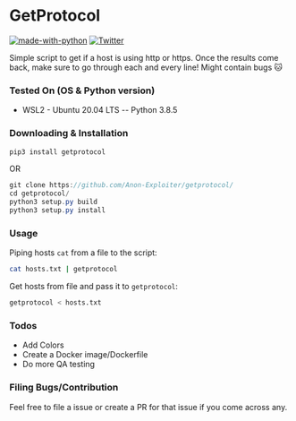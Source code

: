 # GetProtocol

[![made-with-python](https://img.shields.io/badge/Made%20with-Python-1f425f.svg)](https://www.python.org/)
[![Twitter](https://img.shields.io/twitter/url/https/twitter.com/cloudposse.svg?style=social&label=%40syed_umar)](https://twitter.com/syed__umar)

[contributors-shield]: https://img.shields.io/github/contributors/Anon-Exploiter/getprotocol.svg?style=flat-square
[contributors-url]: https://github.com/Anon-Exploiter/getprotocol/graphs/contributors
[issues-shield]: https://img.shields.io/github/issues/Anon-Exploiter/getprotocol.svg?style=flat-square
[issues-url]: https://github.com/Anon-Exploiter/getprotocol/issues

Simple script to get if a host is using http or https. Once the results come back, make sure to go through each and every line! Might contain bugs :cat:

### Tested On (OS & Python version)
- WSL2 - Ubuntu 20.04 LTS -- Python 3.8.5

### Downloading & Installation
```csharp
pip3 install getprotocol 
```

OR

```csharp
git clone https://github.com/Anon-Exploiter/getprotocol/
cd getprotocol/
python3 setup.py build 
python3 setup.py install
```

### Usage

Piping hosts `cat` from a file to the script:
```bash
cat hosts.txt | getprotocol
```

Get hosts from file and pass it to `getprotocol`:
```bash
getprotocol < hosts.txt
```

### Todos
- Add Colors
- Create a Docker image/Dockerfile
- Do more QA testing

### Filing Bugs/Contribution
Feel free to file a issue or create a PR for that issue if you come across any.
